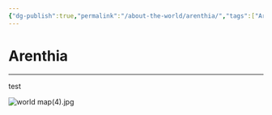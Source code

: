 ```yaml
---
{"dg-publish":true,"permalink":"/about-the-world/arenthia/","tags":["Arenthia","Obasa","Oceron","Ashea","Eshya","Itera","Astaria","Laznia","Continent","gardenEntry","gardenEntry"]}
---
```


# Arenthia
---
test

![world map(4).jpg](/img/user/Maps/world%20map(4).jpg)